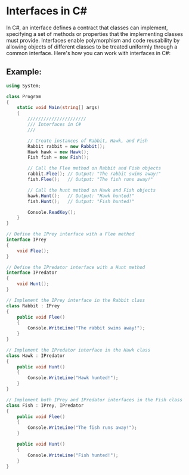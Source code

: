 # Interfaces in C#

In C#, an interface defines a contract that classes can implement, specifying a set of methods or properties that the implementing classes must provide. Interfaces enable polymorphism and code reusability by allowing objects of different classes to be treated uniformly through a common interface. Here's how you can work with interfaces in C#:

## Example:

```csharp
using System;

class Program
{
    static void Main(string[] args)
    {
        //////////////////////
        /// Interfaces in C#
        /// 

        // Create instances of Rabbit, Hawk, and Fish
        Rabbit rabbit = new Rabbit();
        Hawk hawk = new Hawk();
        Fish fish = new Fish();

        // Call the Flee method on Rabbit and Fish objects
        rabbit.Flee(); // Output: "The rabbit swims away!"
        fish.Flee();   // Output: "The fish runs away!"

        // Call the hunt method on Hawk and Fish objects
        hawk.Hunt();   // Output: "Hawk hunted!"
        fish.Hunt();   // Output: "Fish hunted!"

        Console.ReadKey();
    }
}

// Define the IPrey interface with a Flee method
interface IPrey
{
    void Flee();
}

// Define the IPredator interface with a Hunt method
interface IPredator
{
    void Hunt();
}

// Implement the IPrey interface in the Rabbit class
class Rabbit : IPrey
{
    public void Flee()
    {
        Console.WriteLine("The rabbit swims away!");
    }
}

// Implement the IPredator interface in the Hawk class
class Hawk : IPredator
{
    public void Hunt()
    {
        Console.WriteLine("Hawk hunted!");
    }
}

// Implement both IPrey and IPredator interfaces in the Fish class
class Fish : IPrey, IPredator
{
    public void Flee()
    {
        Console.WriteLine("The fish runs away!");
    }

    public void Hunt()
    {
        Console.WriteLine("Fish hunted!");
    }
}
